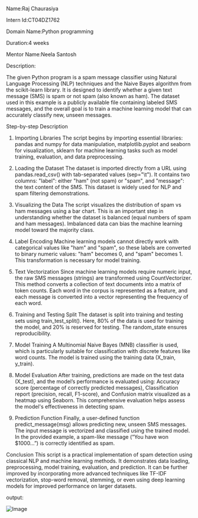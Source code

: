 Name:Raj Chaurasiya

Intern Id:CT04DZ1762

Domain Name:Python programming

Duration:4 weeks

Mentor Name:Neela Santosh

Description:

The given Python program is a spam message classifier using Natural Language Processing (NLP) techniques and the Naive Bayes algorithm from the scikit-learn library. It is designed to identify whether a given text message (SMS) is spam or not spam (also known as ham). The dataset used in this example is a publicly available file containing labeled SMS messages, and the overall goal is to train a machine learning model that can accurately classify new, unseen messages.

Step-by-step Description
1. Importing Libraries
The script begins by importing essential libraries:
pandas and numpy for data manipulation,
matplotlib.pyplot and seaborn for visualization,
sklearn for machine learning tasks such as model training, evaluation, and data preprocessing.

2. Loading the Dataset
The dataset is imported directly from a URL using pandas.read_csv() with tab-separated values (sep="\t"). It contains two columns:
"label": either "ham" (not spam) or "spam", and
"message": the text content of the SMS.
This dataset is widely used for NLP and spam filtering demonstrations.

3. Visualizing the Data
The script visualizes the distribution of spam vs ham messages using a bar chart. This is an important step in understanding whether the dataset is balanced (equal numbers of spam and ham messages). Imbalanced data can bias the machine learning model toward the majority class.

4. Label Encoding
Machine learning models cannot directly work with categorical values like "ham" and "spam", so these labels are converted to binary numeric values:
"ham" becomes 0, and
"spam" becomes 1.
This transformation is necessary for model training.

5. Text Vectorization
Since machine learning models require numeric input, the raw SMS messages (strings) are transformed using CountVectorizer. This method converts a collection of text documents into a matrix of token counts. Each word in the corpus is represented as a feature, and each message is converted into a vector representing the frequency of each word.

6. Training and Testing Split
The dataset is split into training and testing sets using train_test_split(). Here, 80% of the data is used for training the model, and 20% is reserved for testing. The random_state ensures reproducibility.

7. Model Training
A Multinomial Naive Bayes (MNB) classifier is used, which is particularly suitable for classification with discrete features like word counts. The model is trained using the training data (X_train, y_train).

8. Model Evaluation
After training, predictions are made on the test data (X_test), and the model’s performance is evaluated using:
Accuracy score (percentage of correctly predicted messages),
Classification report (precision, recall, F1-score), and
Confusion matrix visualized as a heatmap using Seaborn.
This comprehensive evaluation helps assess the model's effectiveness in detecting spam.

9. Prediction Function
Finally, a user-defined function predict_message(msg) allows predicting new, unseen SMS messages. The input message is vectorized and classified using the trained model. In the provided example, a spam-like message (“You have won $1000…”) is correctly identified as spam.

Conclusion
This script is a practical implementation of spam detection using classical NLP and machine learning methods. It demonstrates data loading, preprocessing, model training, evaluation, and prediction. It can be further improved by incorporating more advanced techniques like TF-IDF vectorization, stop-word removal, stemming, or even using deep learning models for improved performance on larger datasets.




output:

![Image](https://github.com/user-attachments/assets/024b5fd3-f4a2-49fc-902c-90b13da51361)
